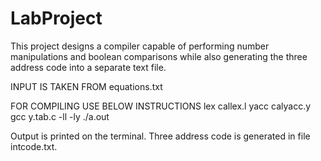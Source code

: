 # LabProject
This project designs a compiler capable of performing number manipulations and boolean comparisons while also generating the three address code into a separate text file.

INPUT IS TAKEN FROM equations.txt

FOR COMPILING USE BELOW INSTRUCTIONS
lex callex.l
yacc calyacc.y
gcc y.tab.c -ll -ly
./a.out

Output is printed on the terminal. Three address code is generated in file intcode.txt.
